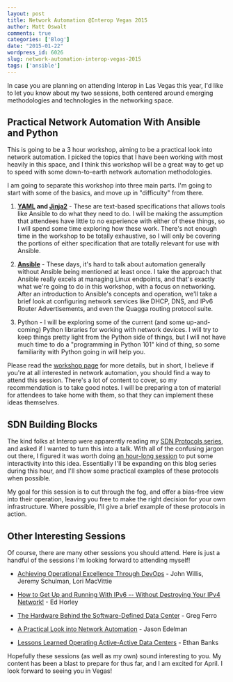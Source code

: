 ```yaml
---
layout: post
title: Network Automation @Interop Vegas 2015
author: Matt Oswalt
comments: true
categories: ['Blog']
date: "2015-01-22"
wordpress_id: 6026
slug: network-automation-interop-vegas-2015
tags: ['ansible']
---
```



In case you are planning on attending Interop in Las Vegas this year, I'd like to let you know about my two sessions, both centered around emerging methodologies and technologies in the networking space.

## Practical Network Automation With Ansible and Python

This is going to be a 3 hour workshop, aiming to be a practical look into network automation. I picked the topics that I have been working with most heavily in this space, and I think this workshop will be a great way to get up to speed with some down-to-earth network automation methodologies.

I am going to separate this workshop into three main parts. I'm going to start with some of the basics, and move up in "difficulty" from there.
    
  1. **[YAML](http://www.yaml.org/spec/1.2/spec.html) and [Jinja2](http://jinja.pocoo.org/docs/dev/)** - These are text-based specifications that allows tools like Ansible to do what they need to do. I will be making the assumption that attendees have little to no experience with either of these things, so I will spend some time exploring how these work. There's not enough time in the workshop to be totally exhaustive, so I will only be covering the portions of either specification that are totally relevant for use with Ansible.
    
  2. **[Ansible](http://www.ansible.com/home)** - These days, it's hard to talk about automation generally without Ansible being mentioned at least once. I take the approach that Ansible really excels at managing Linux endpoints, and that's exactly what we're going to do in this workshop, with a focus on networking. After an introduction to Ansible's concepts and operation, we'll take a brief look at configuring network services like DHCP, DNS, and IPv6 Router Advertisements, and even the Quagga routing protocol suite.

  3. Python - I will be exploring some of the current (and some up-and-coming) Python libraries for working with network devices. I will try to keep things pretty light from the Python side of things, but I will not have much time to do a "programming in Python 101" kind of thing, so some familiarity with Python going in will help you.

Please read the [workshop page](http://www.interop.com/lasvegas/scheduler/session/network-automation-with-ansible-and-python) for more details, but in short, I believe if you're at all interested in network automation, you should find a way to attend this session. There's a lot of content to cover, so my recommendation is to take good notes. I will be preparing a ton of material for attendees to take home with them, so that they can implement these ideas themselves.

## SDN Building Blocks

The kind folks at Interop were apparently reading my [SDN Protocols series](https://oswalt.dev/series/sdn-protocols/), and asked if I wanted to turn this into a talk. With all of the confusing jargon out there, I figured it was worth doing [an hour-long session](http://www.interop.com/lasvegas/scheduler/session/sdn-building-blocks) to put some interactivity into this idea. Essentially I'll be expanding on this blog series during this hour, and I'll show some practical examples of these protocols when possible.

My goal for this session is to cut through the fog, and offer a bias-free view into their operation, leaving you free to make the right decision for your own infrastructure. Where possible, I'll give a brief example of these protocols in action.

## Other Interesting Sessions

Of course, there are many other sessions you should attend. Here is just a handful of the sessions I'm looking forward to attending myself!
    
  * [Achieving Operational Excellence Through DevOps](http://www.interop.com/lasvegas/scheduler/session/achieving-operational-excellence-through-devops) - John Willis, Jeremy Schulman, Lori MacVittie
    
  * [How to Get Up and Running With IPv6 -- Without Destroying Your IPv4 Network!](http://www.interop.com/lasvegas/scheduler/session/how-to-get-up-and-running-with-ipv6-without-destroying-your-ipv4-network) - Ed Horley
    
  * [The Hardware Behind the Software-Defined Data Center](http://www.interop.com/lasvegas/scheduler/session/the-hardware-behind-the-software-defined-data-center) - Greg Ferro

  * [A Practical Look into Network Automation](http://www.interop.com/lasvegas/scheduler/session/a-practical-look-at-network-automation) - Jason Edelman

  * [Lessons Learned Operating Active-Active Data Centers](http://www.interop.com/lasvegas/scheduler/session/lessons-learned-operating-activeactive-data-centers) - Ethan Banks

Hopefully these sessions (as well as my own) sound interesting to you. My content has been a blast to prepare for thus far, and I am excited for April. I look forward to seeing you in Vegas!
